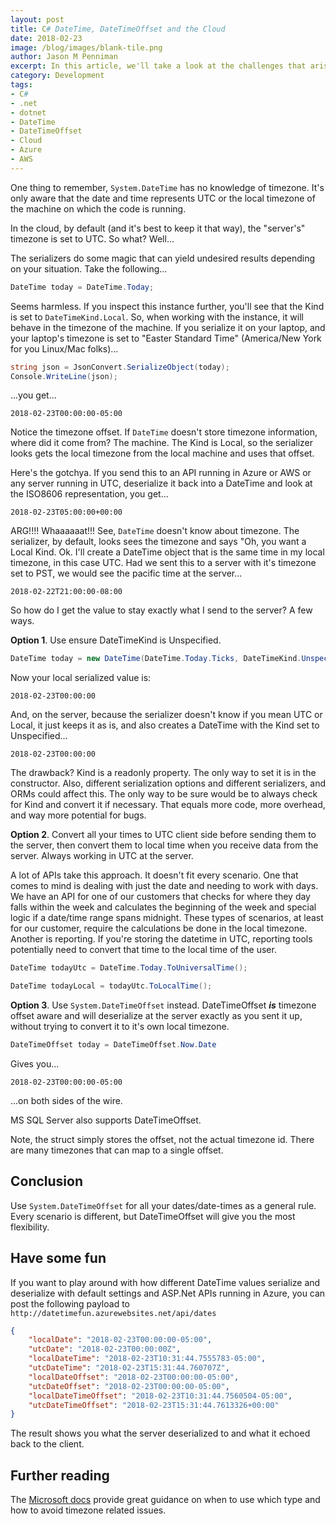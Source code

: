 ```yaml
---
layout: post
title: C# DateTime, DateTimeOffset and the Cloud
date: 2018-02-23
image: /blog/images/blank-tile.png
author: Jason M Penniman
excerpt: In this article, we'll take a look at the challenges that arise when deploying applications that use System.DateTime to cloud providers like Azure and AWS.
category: Development
tags:
- C#
- .net
- dotnet
- DateTime
- DateTimeOffset
- Cloud
- Azure
- AWS
---
```


One thing to remember, `System.DateTime` has no knowledge of timezone. It's only aware that the date and time represents 
UTC or the local timezone of the machine on which the code is running.

In the cloud, by default (and it's best to keep it that way), the "server's" timezone is set to UTC. So what? Well...

The serializers do some magic that can yield undesired results depending on your situation. Take the following...

```cs
DateTime today = DateTime.Today;
```

Seems harmless. If you inspect this instance further, you'll see that the Kind is set to `DateTimeKind.Local`. So, when 
working with the instance, it will behave in the timezone of the machine. If you serialize it on your laptop, and your 
laptop's timezone is set to "Easter Standard Time" (America/New York for you Linux/Mac folks)...

```cs
string json = JsonConvert.SerializeObject(today);
Console.WriteLine(json);
```
...you get...
```
2018-02-23T00:00:00-05:00
```

Notice the timezone offset. If `DateTime` doesn't store timezone information, where did it come from? The machine. The Kind
is Local, so the serializer looks gets the local timezone from the local machine and uses that offset.

Here's the gotchya. If you send this to an API running in Azure or AWS or any server running in UTC, deserialize it back 
into a DateTime and look at the ISO8606 representation, you get...

```
2018-02-23T05:00:00+00:00
```

ARG!!!! Whaaaaaat!!! See, `DateTime` doesn't know about timezone. The serializer, by default, looks sees the timezone and 
says "Oh, you want a Local Kind. Ok. I'll create a DateTime object that is the same time in my local timezone, in this case
UTC.  Had we sent this to a server with it's timezone set to PST, we would see the pacific time at the server...

```
2018-02-22T21:00:00-08:00
```

So how do I get the value to stay exactly what I send to the server? A few ways.

**Option 1**. Use ensure DateTimeKind is Unspecified.

```cs
DateTime today = new DateTime(DateTime.Today.Ticks, DateTimeKind.Unspecified);
```

Now your local serialized value is:

```
2018-02-23T00:00:00
```

And, on the server, because the serializer doesn't know if you mean UTC or Local, it just keeps it as is, and also
creates a DateTime with the Kind set to Unspecified...

```
2018-02-23T00:00:00
```

The drawback? Kind is a readonly property. The only way to set it is in the constructor. Also, different serialization options
and different serializers, and ORMs could affect this. The only way to be sure would be to always check for Kind and convert
it if necessary.  That equals more code, more overhead, and way more potential for bugs.

**Option 2**. Convert all your times to UTC client side before sending them to the server, then convert them to local time
when you receive data from the server. Always working in UTC at the server.

A lot of APIs take this approach. It doesn't fit every scenario. One that comes to mind is dealing with just the date and 
needing to work with days. We have an API for one of our customers that checks for where they day falls within the week
and calculates the beginning of the week and special logic if a date/time range spans midnight. These types of scenarios, at
least for our customer, require the calculations be done in the local timezone.  Another is reporting. If you're storing the
datetime in UTC, reporting tools potentially need to convert that time to the local time of the user.

```cs
DateTime todayUtc = DateTime.Today.ToUniversalTime();

DateTime todayLocal = todayUtc.ToLocalTime();
```

**Option 3**. Use `System.DateTimeOffset` instead. DateTimeOffset _**is**_ timezone offset aware and will deserialize at the server
exactly as you sent it up, without trying to convert it to it's own local timezone. 

```cs
DateTimeOffset today = DateTimeOffset.Now.Date
```
Gives you...
```
2018-02-23T00:00:00-05:00
```
...on both sides of the wire. 

MS SQL Server also supports DateTimeOffset.

Note, the struct simply stores the offset, not the actual timezone id. There are many timezones that can map to a single
offset.

## Conclusion
Use `System.DateTimeOffset` for all your dates/date-times as a general rule. Every scenario is different, but DateTimeOffset
will give you the most flexibility.

## Have some fun
If you want to play around with how different DateTime values serialize and deserialize with default settings and ASP.Net 
APIs running in Azure, you can post the following payload to `http://datetimefun.azurewebsites.net/api/dates`

```json
{
    "localDate": "2018-02-23T00:00:00-05:00",
    "utcDate": "2018-02-23T00:00:00Z",
    "localDateTime": "2018-02-23T10:31:44.7555783-05:00",
    "utcDateTime": "2018-02-23T15:31:44.760707Z",
    "localDateOffset": "2018-02-23T00:00:00-05:00",
    "utcDateOffset": "2018-02-23T00:00:00-05:00",
    "localDateTimeOffset": "2018-02-23T10:31:44.7560504-05:00",
    "utcDateTimeOffset": "2018-02-23T15:31:44.7613326+00:00"
}
```
The result shows you what the server deserialized to and what it echoed back to the client.

## Further reading
The [Microsoft docs](https://docs.microsoft.com/en-us/dotnet/standard/datetime/choosing-between-datetime) provide great 
guidance on when to use which type and how to avoid timezone related issues.
